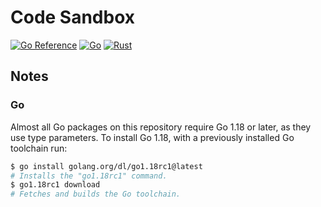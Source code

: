 # Code Sandbox

[![Go Reference](https://pkg.go.dev/badge/github.com/fdschonborn/sandbox.svg)](https://pkg.go.dev/github.com/fdschonborn/sandbox)
[![Go](https://github.com/fdschonborn/sandbox/actions/workflows/go.yml/badge.svg)](https://github.com/fdschonborn/sandbox/actions/workflows/go.yml)
[![Rust](https://github.com/fdschonborn/sandbox/actions/workflows/rust.yml/badge.svg)](https://github.com/fdschonborn/sandbox/actions/workflows/rust.yml)

## Notes

### Go

Almost all Go packages on this repository require Go 1.18 or later, as they use
type parameters. To install Go 1.18, with a previously installed Go toolchain
run:

```sh
$ go install golang.org/dl/go1.18rc1@latest
# Installs the "go1.18rc1" command.
$ go1.18rc1 download
# Fetches and builds the Go toolchain.
```
